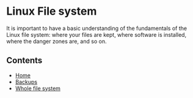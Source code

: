 # Linux File system

It is important to have a basic understanding of the fundamentals of the Linux file system: where your files are kept, where software is installed, where the danger zones are, and so on.

## Contents

- [Home](./home)
- [Backups](./backup)
- [Whole file system](./whole-filesystem)
